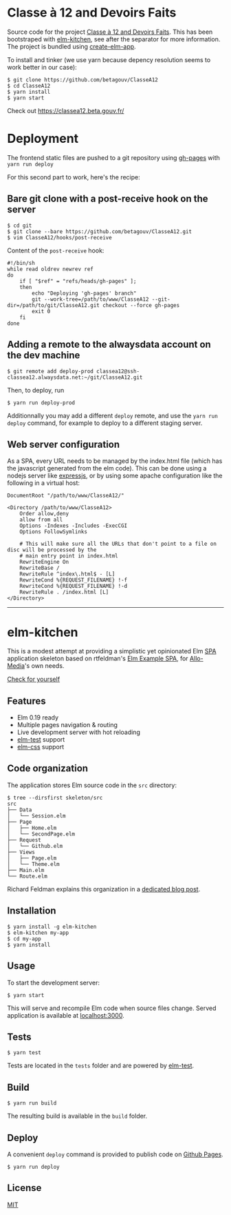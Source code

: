 # Classe à 12 and Devoirs Faits

Source code for the project [Classe à 12 and Devoirs Faits](https://beta.gouv.fr/startup/classes12.html).
This has been bootstraped with [elm-kitchen](https://allo-media.github.io/elm-kitchen/), see after the separator for more information.
The project is bundled using [create-elm-app](https://github.com/halfzebra/create-elm-app).

To install and tinker (we use yarn because depency resolution seems to work better in our case):

```shell
$ git clone https://github.com/betagouv/ClasseA12
$ cd ClasseA12
$ yarn install
$ yarn start
```

Check out https://classea12.beta.gouv.fr/


# Deployment

The frontend static files are pushed to a git repository using [gh-pages](https://www.npmjs.com/package/gh-pages) with `yarn run deploy`

For this second part to work, here's the recipe:

## Bare git clone with a post-receive hook on the server

```shell
$ cd git
$ git clone --bare https://github.com/betagouv/ClasseA12.git
$ vim ClasseA12/hooks/post-receive
```

Content of the `post-receive` hook:

```shell
#!/bin/sh
while read oldrev newrev ref
do
    if [ "$ref" = "refs/heads/gh-pages" ];
    then
        echo "Deploying 'gh-pages' branch"
        git --work-tree=/path/to/www/ClasseA12 --git-dir=/path/to/git/ClasseA12.git checkout --force gh-pages
        exit 0
    fi
done
```

## Adding a remote to the alwaysdata account on the dev machine

```shell
$ git remote add deploy-prod classea12@ssh-classea12.alwaysdata.net:~/git/ClasseA12.git
```

Then, to deploy, run

```shell
$ yarn run deploy-prod
```

Additionnally you may add a different `deploy` remote, and use the `yarn run deploy` command, for example to deploy to a different staging server.

## Web server configuration

As a SPA, every URL needs to be managed by the index.html file (which has the
javascript generated from the elm code).
This can be done using a nodejs server like [expressjs](https://expressjs.com/), or by using some apache configuration like the following in a virtual host:

```
DocumentRoot "/path/to/www/ClasseA12/"

<Directory /path/to/www/ClasseA12>
    Order allow,deny
    allow from all
    Options -Indexes -Includes -ExecCGI
    Options FollowSymlinks

    # This will make sure all the URLs that don't point to a file on disc will be processed by the
    # main entry point in index.html
    RewriteEngine On
    RewriteBase /
    RewriteRule ^index\.html$ - [L]
    RewriteCond %{REQUEST_FILENAME} !-f
    RewriteCond %{REQUEST_FILENAME} !-d
    RewriteRule . /index.html [L]
</Directory>
```

----

# elm-kitchen

This is a modest attempt at providing a simplistic yet opinionated Elm [SPA](https://en.wikipedia.org/wiki/Single-page_application) application skeleton based on rtfeldman's [Elm Example SPA](https://github.com/rtfeldman/elm-spa-example/), for [Allo-Media](http://tech.allo-media.net/)'s own needs.

[Check for yourself](https://allo-media.github.io/elm-kitchen/)

## Features

- Elm 0.19 ready
- Multiple pages navigation & routing
- Live development server with hot reloading
- [elm-test](https://github.com/elm-community/elm-test) support
- [elm-css](http://package.elm-lang.org/packages/rtfeldman/elm-css/latest) support

## Code organization

The application stores Elm source code in the `src` directory:

```
$ tree --dirsfirst skeleton/src
src
├── Data
│   └── Session.elm
├── Page
│   ├── Home.elm
│   └── SecondPage.elm
├── Request
│   └── Github.elm
├── Views
│   ├── Page.elm
│   └── Theme.elm
├── Main.elm
└── Route.elm
```

Richard Feldman explains this organization in a [dedicated blog post](https://dev.to/rtfeldman/tour-of-an-open-source-elm-spa).

## Installation

```
$ yarn install -g elm-kitchen
$ elm-kitchen my-app
$ cd my-app
$ yarn install
```

## Usage

To start the development server:

```
$ yarn start
```

This will serve and recompile Elm code when source files change. Served application is available at [localhost:3000](http://localhost:3000/).

## Tests

```
$ yarn test
```

Tests are located in the `tests` folder and are powered by [elm-test](https://github.com/elm-community/elm-test).

## Build

```
$ yarn run build
```

The resulting build is available in the `build` folder.

## Deploy

A convenient `deploy` command is provided to publish code on [Github Pages](https://pages.github.com/).

```
$ yarn run deploy
```

## License

[MIT](https://opensource.org/licenses/MIT)
